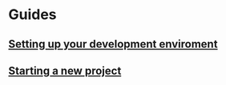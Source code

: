 # Guides
## [Setting up your development enviroment](/development#getting-your-development-environment-setup)
## [Starting a new project](https://github.com/wildland/ember-cli-rails)


